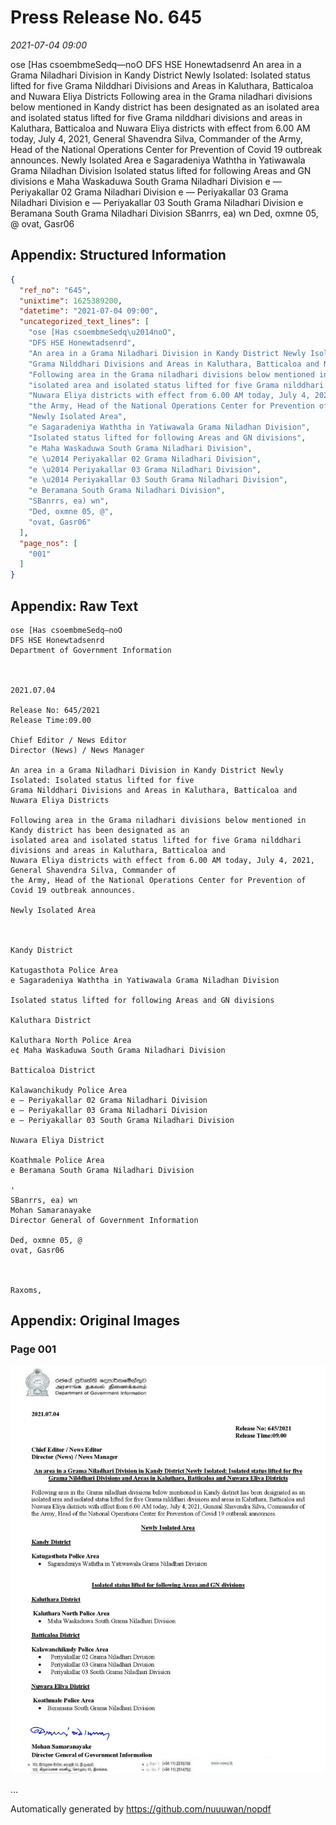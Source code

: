 
# Press Release No. 645
*2021-07-04 09:00*


ose [Has csoembmeSedq—noO
DFS HSE Honewtadsenrd
An area in a Grama Niladhari Division in Kandy District Newly Isolated: Isolated status lifted for five
Grama Nilddhari Divisions and Areas in Kaluthara, Batticaloa and Nuwara Eliya Districts
Following area in the Grama niladhari divisions below mentioned in Kandy district has been designated as an
isolated area and isolated status lifted for five Grama nilddhari divisions and areas in Kaluthara, Batticaloa and
Nuwara Eliya districts with effect from 6.00 AM today, July 4, 2021, General Shavendra Silva, Commander of
the Army, Head of the National Operations Center for Prevention of Covid 19 outbreak announces.
Newly Isolated Area
e Sagaradeniya Waththa in Yatiwawala Grama Niladhan Division
Isolated status lifted for following Areas and GN divisions
e Maha Waskaduwa South Grama Niladhari Division
e — Periyakallar 02 Grama Niladhari Division
e — Periyakallar 03 Grama Niladhari Division
e — Periyakallar 03 South Grama Niladhari Division
e Beramana South Grama Niladhari Division
SBanrrs, ea) wn
Ded, oxmne 05, @
ovat, Gasr06

## Appendix: Structured Information
```json
{
  "ref_no": "645",
  "unixtime": 1625389200,
  "datetime": "2021-07-04 09:00",
  "uncategorized_text_lines": [
    "ose [Has csoembmeSedq\u2014noO",
    "DFS HSE Honewtadsenrd",
    "An area in a Grama Niladhari Division in Kandy District Newly Isolated: Isolated status lifted for five",
    "Grama Nilddhari Divisions and Areas in Kaluthara, Batticaloa and Nuwara Eliya Districts",
    "Following area in the Grama niladhari divisions below mentioned in Kandy district has been designated as an",
    "isolated area and isolated status lifted for five Grama nilddhari divisions and areas in Kaluthara, Batticaloa and",
    "Nuwara Eliya districts with effect from 6.00 AM today, July 4, 2021, General Shavendra Silva, Commander of",
    "the Army, Head of the National Operations Center for Prevention of Covid 19 outbreak announces.",
    "Newly Isolated Area",
    "e Sagaradeniya Waththa in Yatiwawala Grama Niladhan Division",
    "Isolated status lifted for following Areas and GN divisions",
    "e Maha Waskaduwa South Grama Niladhari Division",
    "e \u2014 Periyakallar 02 Grama Niladhari Division",
    "e \u2014 Periyakallar 03 Grama Niladhari Division",
    "e \u2014 Periyakallar 03 South Grama Niladhari Division",
    "e Beramana South Grama Niladhari Division",
    "SBanrrs, ea) wn",
    "Ded, oxmne 05, @",
    "ovat, Gasr06"
  ],
  "page_nos": [
    "001"
  ]
}
```

## Appendix: Raw Text
```text
ose [Has csoembmeSedq—noO
DFS HSE Honewtadsenrd
Department of Government Information

 

2021.07.04

Release No: 645/2021
Release Time:09.00

Chief Editor / News Editor
Director (News) / News Manager

An area in a Grama Niladhari Division in Kandy District Newly Isolated: Isolated status lifted for five
Grama Nilddhari Divisions and Areas in Kaluthara, Batticaloa and Nuwara Eliya Districts

Following area in the Grama niladhari divisions below mentioned in Kandy district has been designated as an
isolated area and isolated status lifted for five Grama nilddhari divisions and areas in Kaluthara, Batticaloa and
Nuwara Eliya districts with effect from 6.00 AM today, July 4, 2021, General Shavendra Silva, Commander of
the Army, Head of the National Operations Center for Prevention of Covid 19 outbreak announces.

Newly Isolated Area

 

Kandy District

Katugasthota Police Area
e Sagaradeniya Waththa in Yatiwawala Grama Niladhan Division

Isolated status lifted for following Areas and GN divisions

Kaluthara District

Kaluthara North Police Area
e¢ Maha Waskaduwa South Grama Niladhari Division

Batticaloa District

Kalawanchikudy Police Area
e — Periyakallar 02 Grama Niladhari Division
e — Periyakallar 03 Grama Niladhari Division
e — Periyakallar 03 South Grama Niladhari Division

Nuwara Eliya District

Koathmale Police Area
e Beramana South Grama Niladhari Division

'
SBanrrs, ea) wn
Mohan Samaranayake
Director General of Government Information

Ded, oxmne 05, @
ovat, Gasr06

    

Raxoms,

```

## Appendix: Original Images

### Page 001

![page_no](https://raw.githubusercontent.com/nuuuwan/nopdf_data/main/nopdf.dgigovlk.ref645.page001.jpeg)
        

...

Automatically generated by https://github.com/nuuuwan/nopdf

    
    